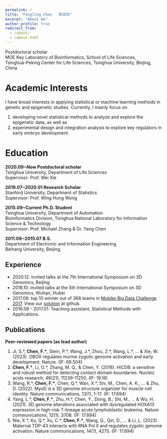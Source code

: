 ```yaml
---
permalink: /
title: "Fengling Chen   陈凤玲"
excerpt: "About me"
author_profile: true
redirect_from: 
  - /about/
  - /about.html
---
```


Postdoctoral scholar  
MOE Key Laboratory of Bioinformatics, School of Life Sciences,  
Tsinghua-Peking Center for Life Sciences, Tsinghua University, Beijing, China

Academic Interests
======
I have broad interests in applying statistical or machine learning methods in genetic and epigenetic studies. Currently, I mainly focus on    
1) developing novel statistical methods to analyze and explore the epigenetic data, as well as   
2) experimental design and integration analysis to explore key regulators in early embryo development.

Education
======
**2020.09~Now     Postdoctoral scholar**  
Tsinghua University, Department of Life Sciences  
Supervisor: Prof. Wei Xie

**2019.07~2020.01    Research Scholar**  
Stanford University, Department of Statistics  
Supervisor: Prof. Wing Hung Wong

**2015.09~Current    Ph.D. Student**  
Tsinghua University, Department of Automation  
Bioinformatics Division, Tsinghua National Laboratory for Information Science & Technology  
Supervisor: Prof. Michael Zhang & Dr. Yang Chen  

**2011.09~2015.07    B.S.**  
Department of Electronic and Information Engineering  
Beihang University, Beijing.  

Experience
------
* 2020.12: invited talks at the 7th International Symposium on 3D Genomics, Beijing
* 2018.10: invited talks at the 5th International Symposium on 3D Genomics, Wuhan, Hubei
* 2017.09: top 10 winner out of 368 teams in [Mobike Big Data Challenge 2017](https://biendata.com/competition/mobike/). View our [solution](https://github.com/ChenFengling/mobike-cup) at github.  
* 2016.09 - 2017.01: Teaching assistant, Statistical Methods with Applications.  

Publications
------
**Peer-reviewed papers (as lead author)**
1. Ji, S.\*, **Chen, F.\***, Stein, P.\*, Wang, J.\*, Zhou, Z.\*, Wang, L.\*, ... & Xie, W. (2023). OBOX regulates murine zygotic genome activation and early development. Nature. (IF: 69.504)
2. **Chen, F.\***, Li, G.\*, Zhang, M. Q., & Chen, Y. (2018). HiCDB: a sensitive and robust method for detecting contact domain boundaries. Nucleic acids research, 46(21), 11239-11250. (IF: 19.16)
3. Wang, R.\*, **Chen, F.\***, Chen, Q.\*, Wan, X.\*, Shi, M., Chen, A. K., ... & Zhu, D. (2022). MyoD is a 3D genome structure organizer for muscle cell identity. Nature communications, 13(1), 1-17. (IF: 17.694)
4. Yang, L.\*, **Chen, F.\***, Zhu, H.\*, Chen, Y., Dong, B., Shi, M., ... & Wu, H. (2021). 3D genome alterations associated with dysregulated HOXA13 expression in high-risk T-lineage acute lymphoblastic leukemia. Nature communications, 12(1), 3708. (IF: 17.694)
5. Nie, X.\*, Xu, Q.\*, Xu, C.\*, **Chen, F.\***, Wang, Q., Qin, D., … & Li, L. (2023). Maternal TDP-43 interacts with RNA Pol II and regulates zygotic genome activation. Nature communications, 14(1), 4275. (IF: 17.694)
